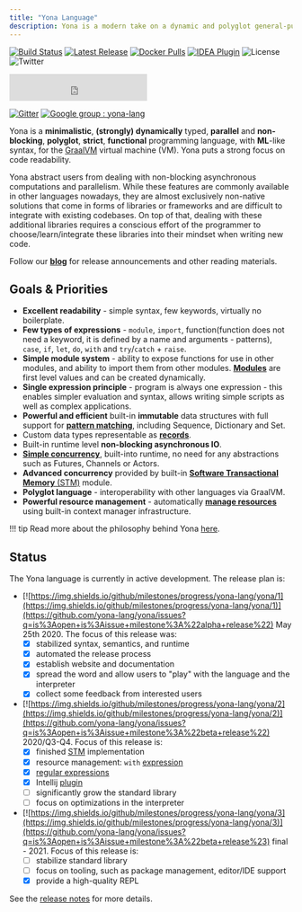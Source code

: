 ```yaml
---
title: "Yona Language"
description: Yona is a modern take on a dynamic and polyglot general-purpose programming language with advanced functional programming, automatic concurrency, minimalistic ML-like syntax, strict evaluation, for GraalVM polyglot virtual machine (VM).
---
```


[![Build Status](https://travis-ci.org/yona-lang/yona.svg?branch=master)](https://travis-ci.org/yona-lang/yona)
[![Latest Release](https://img.shields.io/github/v/release/yona-lang/yona)](https://github.com/yona-lang/yona/releases/latest/)
[![Docker Pulls](https://img.shields.io/docker/pulls/akovari/yona)](https://hub.docker.com/r/akovari/yona)
[![IDEA Plugin](https://img.shields.io/jetbrains/plugin/d/14917-yona-language?label=IDEA%20Plugin)](https://plugins.jetbrains.com/plugin/14917-yona-language)
![License](https://img.shields.io/github/license/yona-lang/yona)
![Twitter](https://img.shields.io/twitter/follow/kovariadam?style=social)

<iframe frameborder="none" width="245px" height="48px" src="https://plugins.jetbrains.com/embeddable/install/14917"></iframe>

[![Gitter](https://badges.gitter.im/yona/community.svg)](https://gitter.im/yonalang/community?utm_source=badge&utm_medium=badge&utm_campaign=pr-badge)
[![Google group : yona-lang](https://img.shields.io/badge/yona--lang-Google%20group-blue)](https://groups.google.com/forum/#!forum/yona-lang)

Yona is a **minimalistic**, **(strongly) dynamically** typed, **parallel** and **non-blocking**, **polyglot**, **strict**, **functional** programming language, with **ML**-like syntax, for the [GraalVM](https://www.graalvm.org/) virtual machine (VM). Yona puts a strong focus on code readability.

Yona abstract users from dealing with non-blocking asynchronous computations and parallelism. While these features are commonly available in other languages nowadays, they are almost exclusively non-native solutions that come in forms of libraries or frameworks and are difficult to integrate with existing codebases. On top of that, dealing with these additional libraries requires a conscious effort of the programmer to choose/learn/integrate these libraries into their mindset when writing new code.

Follow our [**blog**](https://functional.blog) for release announcements and other reading materials.

## Goals & Priorities
- **Excellent readability** - simple syntax, few keywords, virtually no boilerplate.
- **Few types of expressions** - `module`, `import`, function(function does not need a keyword, it is defined by a name and arguments - patterns), `case`, `if`, `let`, `do`, `with` and `try`/`catch` + `raise`.
- **Simple module system** - ability to expose functions for use in other modules, and ability to import them from other modules. [**Modules**](syntax.md#module-expression) are first level values and can be created dynamically.
- **Single expression principle** - program is always one expression - this enables simpler evaluation and syntax, allows writing simple scripts as well as complex applications.
- **Powerful and efficient** built-in **immutable** data structures with full support for [**pattern matching**](features/pattern-matching), including Sequence, Dictionary and Set.
- Custom data types representable as [**records**](syntax#records).
- Built-in runtime level **non-blocking asynchronous IO**.
- [**Simple concurrency**](about#execution-model), built-into runtime, no need for any abstractions such as Futures, Channels or Actors.
- **Advanced concurrency** provided by built-in [**Software Transactional Memory** (STM)](stdlib/stm) module.
- **Polyglot language** - interoperability with other languages via GraalVM.
- **Powerful resource management** - automatically [**manage resources**](features/resource-management) using built-in context manager infrastructure.

!!! tip
    Read more about the philosophy behind Yona [here](about.md).

## Status
The Yona language is currently in active development. The release plan is:

* [![https://img.shields.io/github/milestones/progress/yona-lang/yona/1](https://img.shields.io/github/milestones/progress/yona-lang/yona/1)](https://github.com/yona-lang/yona/issues?q=is%3Aopen+is%3Aissue+milestone%3A%22alpha+release%22) May 25th 2020. The focus of this release was:
    - [x] stabilized syntax, semantics, and runtime
    - [x] automated the release process
    - [x] establish website and documentation
    - [x] spread the word and allow users to "play" with the language and the interpreter
    - [x] collect some feedback from interested users
* [![https://img.shields.io/github/milestones/progress/yona-lang/yona/2](https://img.shields.io/github/milestones/progress/yona-lang/yona/2)](https://github.com/yona-lang/yona/issues?q=is%3Aopen+is%3Aissue+milestone%3A%22beta+release%22) 2020/Q3-Q4. Focus of this release is:
    - [x] finished [STM](stdlib/stm) implementation
    - [x] resource management: `with` [expression](features/resource-management)
    - [x] [regular expressions](stdlib/regexp)
    - [x] Intellij [plugin](https://plugins.jetbrains.com/plugin/14917-yona-language)
    - [ ] significantly grow the standard library
    - [ ] focus on optimizations in the interpreter
* [![https://img.shields.io/github/milestones/progress/yona-lang/yona/3](https://img.shields.io/github/milestones/progress/yona-lang/yona/3)](https://github.com/yona-lang/yona/issues?q=is%3Aopen+is%3Aissue+milestone%3A%22beta+release%23) final - 2021. Focus of this release is:
    - [ ] stabilize standard library
    - [ ] focus on tooling, such as package management, editor/IDE support
    - [x] provide a high-quality REPL

See the [release notes](getting_started/release-notes.md) for more details.
